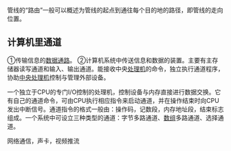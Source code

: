 管线的“路由”一般可以概述为管线的起点到通往每个目的地的路径，即管线的走向位置。


## 计算机里通道


①传输信息的[数据通路](https://baike.baidu.com/item/%E6%95%B0%E6%8D%AE%E9%80%9A%E8%B7%AF/0?fromModule=lemma_inlink)。
②计算机系统中传送信息和数据的装置。主要有主存储器读写通道和输入、输出通道。能接收中央[处理机](https://baike.baidu.com/item/%E5%A4%84%E7%90%86%E6%9C%BA/0?fromModule=lemma_inlink)的命令，独立执行通道程序，协助[中央处理机](https://baike.baidu.com/item/%E4%B8%AD%E5%A4%AE%E5%A4%84%E7%90%86%E6%9C%BA/5926620?fromModule=lemma_inlink)控制与管理外部设备。

一个独立于CPU的专门I/O控制的处理机，控制设备与内存直接进行数据交换。它有自己的通道命令，可由CPU执行相应指令来启动通道，并在操作结束时向CPU发出中断信号。通道指令的格式一般由：操作码，记数段，内存地址段，结束标志组成。一个系统中可设立三种类型的通道：字节多路通道、[数组](https://baike.baidu.com/item/%E6%95%B0%E7%BB%84/0?fromModule=lemma_inlink)多路通道、选择通道。

网络通信，声卡，视频推流